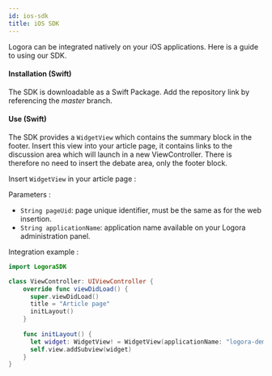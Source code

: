 ```yaml
---
id: ios-sdk
title: iOS SDK
---
```


Logora can be integrated natively on your iOS applications. Here is a guide to using our SDK.

#### Installation (Swift)

The SDK is downloadable as a Swift Package. Add the repository link by referencing the _master_ branch.


#### Use (Swift)

The SDK provides a `WidgetView` which contains the summary block in the footer. Insert this view into your article page, it contains links to the discussion area which will launch in a new ViewController. There is therefore no need to insert the debate area, only the footer block.

Insert `WidgetView` in your article page :

Parameters :
- `String pageUid`: page unique identifier, must be the same as for the web insertion.
- `String applicationName`: application name available on your Logora administration panel.

Integration example :

```swift
import LogoraSDK

class ViewController: UIViewController {
    override func viewDidLoad() {
      super.viewDidLoad()
      title = "Article page"
      initLayout()
    }
    
    func initLayout() {
      let widget: WidgetView! = WidgetView(applicationName: "logora-demo", pageUid: "my-article")
      self.view.addSubview(widget)
    }
}
```